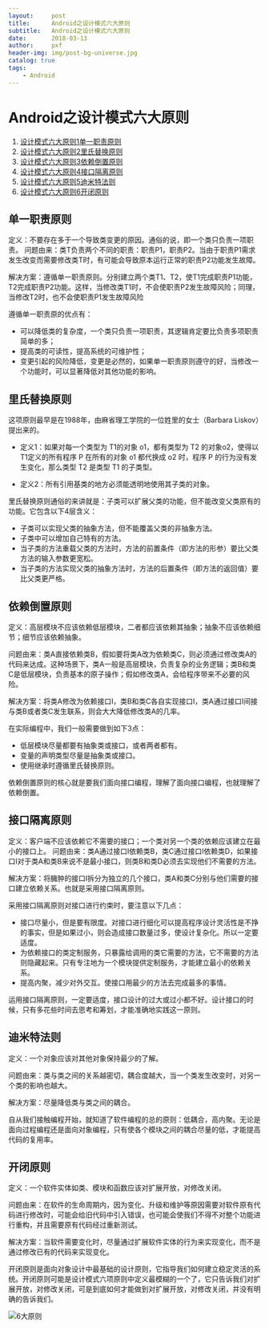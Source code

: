 ```yaml
---
layout:     post
title:      Android之设计模式六大原则
subtitle:   Android之设计模式六大原则
date:       2018-03-13
author:     pxf
header-img: img/post-bg-universe.jpg
catalog: true
tags:
    - Android
---
```

Android之设计模式六大原则
===


1.  [设计模式六大原则1单一职责原则](http://blog.csdn.net/yubo_725/article/details/45037407#t0)
2.  [设计模式六大原则2里氏替换原则](http://blog.csdn.net/yubo_725/article/details/45037407#t1)
3.  [设计模式六大原则3依赖倒置原则](http://blog.csdn.net/yubo_725/article/details/45037407#t2)
4.  [设计模式六大原则4接口隔离原则](http://blog.csdn.net/yubo_725/article/details/45037407#t3)
5.  [设计模式六大原则5迪米特法则](http://blog.csdn.net/yubo_725/article/details/45037407#t4)
6.  [设计模式六大原则6开闭原则](http://blog.csdn.net/yubo_725/article/details/45037407#t5)

## 单一职责原则

定义：不要存在多于一个导致类变更的原因。通俗的说，即一个类只负责一项职责。 
问题由来：类T负责两个不同的职责：职责P1，职责P2。当由于职责P1需求发生改变而需要修改类T时，有可能会导致原本运行正常的职责P2功能发生故障。

解决方案：遵循单一职责原则。分别建立两个类T1、T2，使T1完成职责P1功能，T2完成职责P2功能。这样，当修改类T1时，不会使职责P2发生故障风险；同理，当修改T2时，也不会使职责P1发生故障风险

遵循单一职责原的优点有：

*   可以降低类的复杂度，一个类只负责一项职责，其逻辑肯定要比负责多项职责简单的多；
*   提高类的可读性，提高系统的可维护性；
*   变更引起的风险降低，变更是必然的，如果单一职责原则遵守的好，当修改一个功能时，可以显著降低对其他功能的影响。

## 里氏替换原则

这项原则最早是在1988年，由麻省理工学院的一位姓里的女士（Barbara Liskov）提出来的。

* 定义1：如果对每一个类型为 T1的对象 o1，都有类型为 T2 的对象o2，使得以 T1定义的所有程序 P 在所有的对象 o1 都代换成 o2 时，程序 P 的行为没有发生变化，那么类型 T2 是类型 T1 的子类型。

* 定义2：所有引用基类的地方必须能透明地使用其子类的对象。

里氏替换原则通俗的来讲就是：子类可以扩展父类的功能，但不能改变父类原有的功能。它包含以下4层含义：

*   子类可以实现父类的抽象方法，但不能覆盖父类的非抽象方法。
*   子类中可以增加自己特有的方法。
*   当子类的方法重载父类的方法时，方法的前置条件（即方法的形参）要比父类方法的输入参数更宽松。
*   当子类的方法实现父类的抽象方法时，方法的后置条件（即方法的返回值）要比父类更严格。

## 依赖倒置原则

定义：高层模块不应该依赖低层模块，二者都应该依赖其抽象；抽象不应该依赖细节；细节应该依赖抽象。

问题由来：类A直接依赖类B，假如要将类A改为依赖类C，则必须通过修改类A的代码来达成。这种场景下，类A一般是高层模块，负责复杂的业务逻辑；类B和类C是低层模块，负责基本的原子操作；假如修改类A，会给程序带来不必要的风险。

解决方案：将类A修改为依赖接口I，类B和类C各自实现接口I，类A通过接口I间接与类B或者类C发生联系，则会大大降低修改类A的几率。

在实际编程中，我们一般需要做到如下3点：

*   低层模块尽量都要有抽象类或接口，或者两者都有。
*   变量的声明类型尽量是抽象类或接口。
*   使用继承时遵循里氏替换原则。

依赖倒置原则的核心就是要我们面向接口编程，理解了面向接口编程，也就理解了依赖倒置。

## 接口隔离原则

定义：客户端不应该依赖它不需要的接口；一个类对另一个类的依赖应该建立在最小的接口上。 
问题由来：类A通过接口I依赖类B，类C通过接口I依赖类D，如果接口I对于类A和类B来说不是最小接口，则类B和类D必须去实现他们不需要的方法。

解决方案：将臃肿的接口I拆分为独立的几个接口，类A和类C分别与他们需要的接口建立依赖关系。也就是采用接口隔离原则。

采用接口隔离原则对接口进行约束时，要注意以下几点：

*   接口尽量小，但是要有限度。对接口进行细化可以提高程序设计灵活性是不挣的事实，但是如果过小，则会造成接口数量过多，使设计复杂化。所以一定要适度。
*   为依赖接口的类定制服务，只暴露给调用的类它需要的方法，它不需要的方法则隐藏起来。只有专注地为一个模块提供定制服务，才能建立最小的依赖关系。
*   提高内聚，减少对外交互。使接口用最少的方法去完成最多的事情。

运用接口隔离原则，一定要适度，接口设计的过大或过小都不好。设计接口的时候，只有多花些时间去思考和筹划，才能准确地实践这一原则。

## 迪米特法则

定义：一个对象应该对其他对象保持最少的了解。

问题由来：类与类之间的关系越密切，耦合度越大，当一个类发生改变时，对另一个类的影响也越大。

解决方案：尽量降低类与类之间的耦合。

自从我们接触编程开始，就知道了软件编程的总的原则：低耦合，高内聚。无论是面向过程编程还是面向对象编程，只有使各个模块之间的耦合尽量的低，才能提高代码的复用率。

## 开闭原则

定义：一个软件实体如类、模块和函数应该对扩展开放，对修改关闭。

问题由来：在软件的生命周期内，因为变化、升级和维护等原因需要对软件原有代码进行修改时，可能会给旧代码中引入错误，也可能会使我们不得不对整个功能进行重构，并且需要原有代码经过重新测试。

解决方案：当软件需要变化时，尽量通过扩展软件实体的行为来实现变化，而不是通过修改已有的代码来实现变化。

开闭原则是面向对象设计中最基础的设计原则，它指导我们如何建立稳定灵活的系统。开闭原则可能是设计模式六项原则中定义最模糊的一个了，它只告诉我们对扩展开放，对修改关闭，可是到底如何才能做到对扩展开放，对修改关闭，并没有明确的告诉我们。


![6大原则](http://www.uml.org.cn/sjms/images/2012110233.jpg)